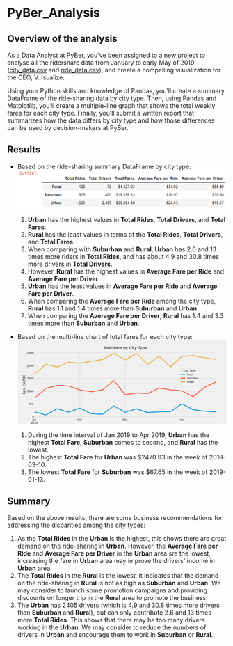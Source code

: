 # PyBer_Analysis

## Overview of the analysis
As a Data Analyst at PyBer, you've been assigned to a new project to analyse all the ridershare data from January to early May of 2019 ([city_data.csv](Resources/city_data.csv) and [ride_data.csv](Resources/ride_data.csv)), and create a compelling visualization for the CEO, V. Isualize.

Using your Python skills and knowledge of Pandas, you’ll create a summary DataFrame of the ride-sharing data by city type. Then, using Pandas and Matplotlib, you’ll create a multiple-line graph that shows the total weekly fares for each city type. Finally, you’ll submit a written report that summarizes how the data differs by city type and how those differences can be used by decision-makers at PyBer.

## Results

- Based on the ride-sharing summary DataFrame by city type:
![PyBer Summary DataFrame](analysis/PyBer_Summary_DataFrame.png)
    1. **Urban** has the highest values in **Total Rides**, **Total Drivers**, and **Total Fares**.
    2. **Rural** has the least values in terms of the **Total Rides**, **Total Drivers**, and **Total Fares**.
    3. When comparing with **Suburban** and **Rural**, **Urban** has 2.6 and 13 times more riders in **Total Rides**, and has about 4.9 and 30.8 times more drivers in **Total Drivers**.
    4. However, **Rural** has the highest values in **Average Fare per Ride** and **Average Fare per Driver**.
    5. **Urban** has the least values in **Average Fare per Ride** and **Average Fare per Driver**.
    6. When comparing the **Average Fare per Ride** among the city type, **Rural** has 1.1 and 1.4 times more than **Suburban** and **Urban**.
    7. When comparing the **Average Fare per Driver**, **Rural** has 1.4 and 3.3 times more than **Suburban** and **Urban**.

- Based on the multi-line chart of total fares for each city type:
![PyBer Fare Summary Chart](analysis/PyBer_fare_summary.png)
    1. During the time interval of Jan 2019 to Apr 2019, **Urban** has the highest **Total Fare**, **Suburban** comes to second, and **Rural** has the lowest.
    2. The highest **Total Fare** for **Urban** was $2470.93 in the week of 2019-03-10.
    3. The lowest **Total Fare** for **Suburban** was $67.65 in the week of 2019-01-13.

## Summary
 Based on the above results, there are some business recommendations for addressing the disparities among the city types:
 1. As the **Total Rides** in the **Urban** is the highest, this shows there are great demand on the ride-sharing in **Urban**. However, the **Average Fare per Ride** and **Average Fare per Driver** in the **Urban** area sre the lowest, increasing the fare in **Urban** area may improve the drivers' income in **Urban** area.
 2. The **Total Rides** in the **Rural** is the lowest, it indicates that the demand on the ride-sharing in **Rural** is not as high as **Suburban** and **Urban**. We may consider to launch some promotion campaigns and providing discounts on longer trip in the **Rural** area to promote the business.
 3. The **Urban** has 2405 drivers (which is 4.9 and 30.8 times more drivers than **Suburban** and **Rural**), but can only contribute 2.6 and 13 times more **Total Rides**. This shows that there may be too many drivers working in the **Urban**. We may consider to reduce the numbers of drivers in **Urban** and encourage them to work in **Suburban** or **Rural**.
 
